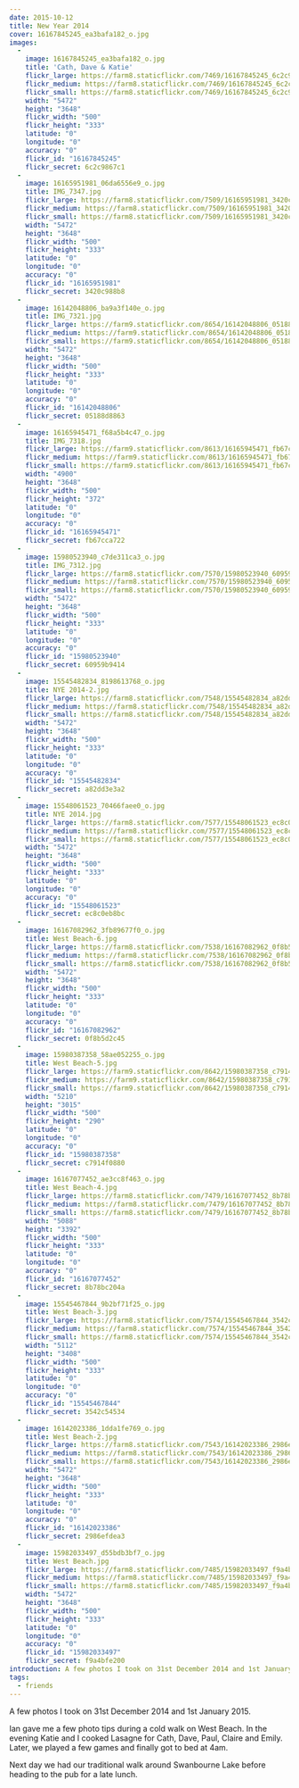 ```yaml
---
date: 2015-10-12
title: New Year 2014
cover: 16167845245_ea3bafa182_o.jpg
images:
  - 
    image: 16167845245_ea3bafa182_o.jpg
    title: 'Cath, Dave & Katie'
    flickr_large: https://farm8.staticflickr.com/7469/16167845245_6c2c9867c1_b.jpg
    flickr_medium: https://farm8.staticflickr.com/7469/16167845245_6c2c9867c1.jpg
    flickr_small: https://farm8.staticflickr.com/7469/16167845245_6c2c9867c1_m.jpg
    width: "5472"
    height: "3648"
    flickr_width: "500"
    flickr_height: "333"
    latitude: "0"
    longitude: "0"
    accuracy: "0"
    flickr_id: "16167845245"
    flickr_secret: 6c2c9867c1
  - 
    image: 16165951981_06da6556e9_o.jpg
    title: IMG_7347.jpg
    flickr_large: https://farm8.staticflickr.com/7509/16165951981_3420c988b8_b.jpg
    flickr_medium: https://farm8.staticflickr.com/7509/16165951981_3420c988b8.jpg
    flickr_small: https://farm8.staticflickr.com/7509/16165951981_3420c988b8_m.jpg
    width: "5472"
    height: "3648"
    flickr_width: "500"
    flickr_height: "333"
    latitude: "0"
    longitude: "0"
    accuracy: "0"
    flickr_id: "16165951981"
    flickr_secret: 3420c988b8
  - 
    image: 16142048806_ba9a3f140e_o.jpg
    title: IMG_7321.jpg
    flickr_large: https://farm9.staticflickr.com/8654/16142048806_05188d8863_b.jpg
    flickr_medium: https://farm9.staticflickr.com/8654/16142048806_05188d8863.jpg
    flickr_small: https://farm9.staticflickr.com/8654/16142048806_05188d8863_m.jpg
    width: "5472"
    height: "3648"
    flickr_width: "500"
    flickr_height: "333"
    latitude: "0"
    longitude: "0"
    accuracy: "0"
    flickr_id: "16142048806"
    flickr_secret: 05188d8863
  - 
    image: 16165945471_f68a5b4c47_o.jpg
    title: IMG_7318.jpg
    flickr_large: https://farm9.staticflickr.com/8613/16165945471_fb67cca722_b.jpg
    flickr_medium: https://farm9.staticflickr.com/8613/16165945471_fb67cca722.jpg
    flickr_small: https://farm9.staticflickr.com/8613/16165945471_fb67cca722_m.jpg
    width: "4900"
    height: "3648"
    flickr_width: "500"
    flickr_height: "372"
    latitude: "0"
    longitude: "0"
    accuracy: "0"
    flickr_id: "16165945471"
    flickr_secret: fb67cca722
  - 
    image: 15980523940_c7de311ca3_o.jpg
    title: IMG_7312.jpg
    flickr_large: https://farm8.staticflickr.com/7570/15980523940_60959b9414_b.jpg
    flickr_medium: https://farm8.staticflickr.com/7570/15980523940_60959b9414.jpg
    flickr_small: https://farm8.staticflickr.com/7570/15980523940_60959b9414_m.jpg
    width: "5472"
    height: "3648"
    flickr_width: "500"
    flickr_height: "333"
    latitude: "0"
    longitude: "0"
    accuracy: "0"
    flickr_id: "15980523940"
    flickr_secret: 60959b9414
  - 
    image: 15545482834_8198613768_o.jpg
    title: NYE 2014-2.jpg
    flickr_large: https://farm8.staticflickr.com/7548/15545482834_a82dd3e3a2_b.jpg
    flickr_medium: https://farm8.staticflickr.com/7548/15545482834_a82dd3e3a2.jpg
    flickr_small: https://farm8.staticflickr.com/7548/15545482834_a82dd3e3a2_m.jpg
    width: "5472"
    height: "3648"
    flickr_width: "500"
    flickr_height: "333"
    latitude: "0"
    longitude: "0"
    accuracy: "0"
    flickr_id: "15545482834"
    flickr_secret: a82dd3e3a2
  - 
    image: 15548061523_70466faee0_o.jpg
    title: NYE 2014.jpg
    flickr_large: https://farm8.staticflickr.com/7577/15548061523_ec8c0eb8bc_b.jpg
    flickr_medium: https://farm8.staticflickr.com/7577/15548061523_ec8c0eb8bc.jpg
    flickr_small: https://farm8.staticflickr.com/7577/15548061523_ec8c0eb8bc_m.jpg
    width: "5472"
    height: "3648"
    flickr_width: "500"
    flickr_height: "333"
    latitude: "0"
    longitude: "0"
    accuracy: "0"
    flickr_id: "15548061523"
    flickr_secret: ec8c0eb8bc
  - 
    image: 16167082962_3fb89677f0_o.jpg
    title: West Beach-6.jpg
    flickr_large: https://farm8.staticflickr.com/7538/16167082962_0f8b5d2c45_b.jpg
    flickr_medium: https://farm8.staticflickr.com/7538/16167082962_0f8b5d2c45.jpg
    flickr_small: https://farm8.staticflickr.com/7538/16167082962_0f8b5d2c45_m.jpg
    width: "5472"
    height: "3648"
    flickr_width: "500"
    flickr_height: "333"
    latitude: "0"
    longitude: "0"
    accuracy: "0"
    flickr_id: "16167082962"
    flickr_secret: 0f8b5d2c45
  - 
    image: 15980387358_58ae052255_o.jpg
    title: West Beach-5.jpg
    flickr_large: https://farm9.staticflickr.com/8642/15980387358_c7914f0880_b.jpg
    flickr_medium: https://farm9.staticflickr.com/8642/15980387358_c7914f0880.jpg
    flickr_small: https://farm9.staticflickr.com/8642/15980387358_c7914f0880_m.jpg
    width: "5210"
    height: "3015"
    flickr_width: "500"
    flickr_height: "290"
    latitude: "0"
    longitude: "0"
    accuracy: "0"
    flickr_id: "15980387358"
    flickr_secret: c7914f0880
  - 
    image: 16167077452_ae3cc8f463_o.jpg
    title: West Beach-4.jpg
    flickr_large: https://farm8.staticflickr.com/7479/16167077452_8b78bc204a_b.jpg
    flickr_medium: https://farm8.staticflickr.com/7479/16167077452_8b78bc204a.jpg
    flickr_small: https://farm8.staticflickr.com/7479/16167077452_8b78bc204a_m.jpg
    width: "5088"
    height: "3392"
    flickr_width: "500"
    flickr_height: "333"
    latitude: "0"
    longitude: "0"
    accuracy: "0"
    flickr_id: "16167077452"
    flickr_secret: 8b78bc204a
  - 
    image: 15545467844_9b2bf71f25_o.jpg
    title: West Beach-3.jpg
    flickr_large: https://farm8.staticflickr.com/7574/15545467844_3542c54534_b.jpg
    flickr_medium: https://farm8.staticflickr.com/7574/15545467844_3542c54534.jpg
    flickr_small: https://farm8.staticflickr.com/7574/15545467844_3542c54534_m.jpg
    width: "5112"
    height: "3408"
    flickr_width: "500"
    flickr_height: "333"
    latitude: "0"
    longitude: "0"
    accuracy: "0"
    flickr_id: "15545467844"
    flickr_secret: 3542c54534
  - 
    image: 16142023386_1dda1fe769_o.jpg
    title: West Beach-2.jpg
    flickr_large: https://farm8.staticflickr.com/7543/16142023386_2986efdea3_b.jpg
    flickr_medium: https://farm8.staticflickr.com/7543/16142023386_2986efdea3.jpg
    flickr_small: https://farm8.staticflickr.com/7543/16142023386_2986efdea3_m.jpg
    width: "5472"
    height: "3648"
    flickr_width: "500"
    flickr_height: "333"
    latitude: "0"
    longitude: "0"
    accuracy: "0"
    flickr_id: "16142023386"
    flickr_secret: 2986efdea3
  - 
    image: 15982033497_d55bdb3bf7_o.jpg
    title: West Beach.jpg
    flickr_large: https://farm8.staticflickr.com/7485/15982033497_f9a4bfe200_b.jpg
    flickr_medium: https://farm8.staticflickr.com/7485/15982033497_f9a4bfe200.jpg
    flickr_small: https://farm8.staticflickr.com/7485/15982033497_f9a4bfe200_m.jpg
    width: "5472"
    height: "3648"
    flickr_width: "500"
    flickr_height: "333"
    latitude: "0"
    longitude: "0"
    accuracy: "0"
    flickr_id: "15982033497"
    flickr_secret: f9a4bfe200
introduction: A few photos I took on 31st December 2014 and 1st January 2015.
tags:
  - friends
---
```

A few photos I took on 31st December 2014 and 1st January 2015.

Ian gave me a few photo tips during a cold walk on West Beach. In the evening Katie and I cooked Lasagne for Cath, Dave, Paul, Claire and Emily. Later, we played a few games and finally got to bed at 4am.

Next day we had our traditional walk around Swanbourne Lake before heading to the pub for a late lunch.